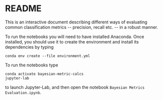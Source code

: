 # README

This is an interactive document describing different ways of evaluating common classification metrics -- precision, recall etc. -- in a robust manner.

To run the notebooks you will need to have installed Anaconda. Once installed, you should use it to create the environment and install its dependencies by typing

    conda env create --file environment.yml

To run the notebooks type

    conda activate bayesian-metric-calcs
    jupyter-lab

to launch Jupyter-Lab, and then open the notebook `Bayesian Metrics Evaluation.ipynb`.


